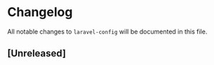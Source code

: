 # Changelog
All notable changes to `laravel-config` will be documented in this file.

## [Unreleased]

